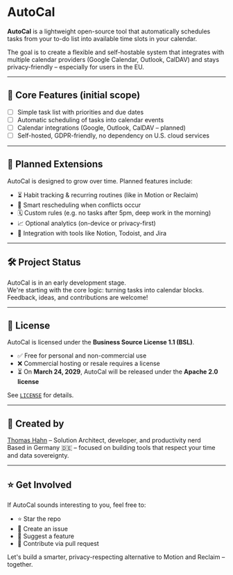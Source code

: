 # AutoCal

**AutoCal** is a lightweight open-source tool that automatically schedules tasks from your to-do list into available time slots in your calendar.

The goal is to create a flexible and self-hostable system that integrates with multiple calendar providers (Google Calendar, Outlook, CalDAV) and stays privacy-friendly – especially for users in the EU.

---

## 🔧 Core Features (initial scope)

- [ ] Simple task list with priorities and due dates
- [ ] Automatic scheduling of tasks into calendar events
- [ ] Calendar integrations (Google, Outlook, CalDAV – planned)
- [ ] Self-hosted, GDPR-friendly, no dependency on U.S. cloud services

---

## 🚧 Planned Extensions

AutoCal is designed to grow over time. Planned features include:

- ⏳ Habit tracking & recurring routines (like in Motion or Reclaim)
- 🧠 Smart rescheduling when conflicts occur
- 🗓️ Custom rules (e.g. no tasks after 5pm, deep work in the morning)
- 📈 Optional analytics (on-device or privacy-first)
- 🧩 Integration with tools like Notion, Todoist, and Jira

---

## 🛠️ Project Status

AutoCal is in an early development stage.  
We're starting with the core logic: turning tasks into calendar blocks.  
Feedback, ideas, and contributions are welcome!

---

## 📜 License

AutoCal is licensed under the **Business Source License 1.1 (BSL)**.

- ✅ Free for personal and non-commercial use
- ❌ Commercial hosting or resale requires a license
- ⏳ On **March 24, 2029**, AutoCal will be released under the **Apache 2.0 license**

See [`LICENSE`](./LICENSE) for details.

---

## 👤 Created by

[Thomas Hahn](https://github.com/thomashahn623) – Solution Architect, developer, and productivity nerd  
Based in Germany 🇩🇪 – focused on building tools that respect your time and data sovereignty.

---

## ⭐️ Get Involved

If AutoCal sounds interesting to you, feel free to:
- ⭐ Star the repo
- 🐛 Create an issue
- 🔧 Suggest a feature
- 🤝 Contribute via pull request

Let's build a smarter, privacy-respecting alternative to Motion and Reclaim – together.
